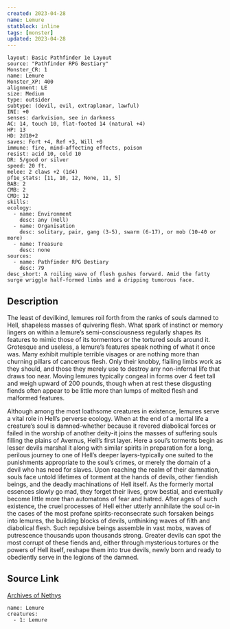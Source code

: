 ```yaml
---
created: 2023-04-28
name: Lemure
statblock: inline
tags: [monster]
updated: 2023-04-28
---
```

```statblock
layout: Basic Pathfinder 1e Layout
source: "Pathfinder RPG Bestiary"
Monster_CR: 1
name: Lemure
Monster_XP: 400
alignment: LE
size: Medium
type: outsider
subtype: (devil, evil, extraplanar, lawful)
INI: +0
senses: darkvision, see in darkness
AC: 14, touch 10, flat-footed 14 (natural +4)
HP: 13
HD: 2d10+2
saves: Fort +4, Ref +3, Will +0
immune: fire, mind-affecting effects, poison
resist: acid 10, cold 10
DR: 5/good or silver
speed: 20 ft.
melee: 2 claws +2 (1d4)
pf1e_stats: [11, 10, 12, None, 11, 5]
BAB: 2
CMB: 2
CMD: 12
skills: 
ecology:
  - name: Environment
    desc: any (Hell)
  - name: Organisation
    desc: solitary, pair, gang (3-5), swarm (6-17), or mob (10-40 or more)
  - name: Treasure
    desc: none
sources:
  - name: Pathfinder RPG Bestiary
    desc: 79
desc_short: A roiling wave of flesh gushes forward. Amid the fatty surge wriggle half-formed limbs and a dripping tumorous face.
```
## Description
The least of devilkind, lemures roil forth from the ranks of souls damned to Hell, shapeless masses of quivering flesh. What spark of instinct or memory lingers on within a lemure’s semi-consciousness regularly shapes its features to mimic those of its tormentors or the tortured souls around it. Grotesque and useless, a lemure’s features speak nothing of what it once was. Many exhibit multiple terrible visages or are nothing more than churning pillars of cancerous flesh. Only their knobby, flailing limbs work as they should, and those they merely use to destroy any non-infernal life that draws too near. Moving lemures typically congeal in forms over 4 feet tall and weigh upward of 200 pounds, though when at rest these disgusting fiends often appear to be little more than lumps of melted flesh and malformed features.

Although among the most loathsome creatures in existence, lemures serve a vital role in Hell’s perverse ecology. When at the end of a mortal life a creature’s soul is damned-whether because it revered diabolical forces or failed in the worship of another deity-it joins the masses of suffering souls filling the plains of Avernus, Hell’s first layer. Here a soul’s torments begin as lesser devils marshal it along with similar spirits in preparation for a long, perilous journey to one of Hell’s deeper layers-typically one suited to the punishments appropriate to the soul’s crimes, or merely the domain of a devil who has need for slaves. Upon reaching the realm of their damnation, souls face untold lifetimes of torment at the hands of devils, other fiendish beings, and the deadly machinations of Hell itself. As the formerly mortal essences slowly go mad, they forget their lives, grow bestial, and eventually become little more than automatons of fear and hatred. After ages of such existence, the cruel processes of Hell either utterly annihilate the soul or-in the cases of the most profane spirits-reconsecrate such forsaken beings into lemures, the building blocks of devils, unthinking waves of filth and diabolical flesh. Such repulsive beings assemble in vast mobs, waves of putrescence thousands upon thousands strong. Greater devils can spot the most corrupt of these fiends and, either through mysterious tortures or the powers of Hell itself, reshape them into true devils, newly born and ready to obediently serve in the legions of the damned.
## Source Link
[Archives of Nethys](https://aonprd.com/MonsterDisplay.aspx?ItemName=Lemure)
```encounter-table
name: Lemure
creatures:
  - 1: Lemure
```
